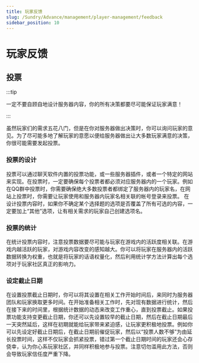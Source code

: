 ```yaml
---
title: 玩家反馈
slug: /Sundry/Advance/management/player-management/feedback
sidebar_position: 10
---
```


# 玩家反馈

## 投票

:::tip

一定不要自顾自地设计服务器内容，你的所有决策都要尽可能保证玩家满意！

:::

虽然玩家们的需求五花八门，但是在你对服务器做出决策时，你可以询问玩家的意见。为了尽可能多地了解玩家的意愿以便给服务器做出让大多数玩家满意的决策，你很可能需要发起投票。

### 投票的设计

投票可以通过聊天软件内置的投票功能，或一些服务器插件，或者一个特定的网站来实现。在投票时，一定要确保每个投票者都必须对应服务器内的一个玩家。例如在QQ群中投票时，你需要确保绝大多数投票者都绑定了服务器内的玩家名，在网站上投票时，你需要让玩家使用和服务器内玩家名相关联的帐号登录来投票。
在设计投票内容时，如果你不确定某个选择题的选项是否覆盖了所有可选的内容，一定要加上“其他”选项，让有相关需求的玩家自己创建选项名。

### 投票的统计

在统计投票内容时，注意投票数据要尽可能与玩家在游戏内的活跃度相关联。在游戏内越活跃的玩家，对游戏内容改变的感知越大。你可以将玩家在服务器内的活跃数据转换为权重，也就是将玩家的话语权量化，然后利用统计学方法计算出每个选项对于玩家社区真正的影响力。

### 设定截止日期

在设置投票截止日期时，你可以将其设置在相关工作开始时间后，来同时为服务器团队和玩家换取更多时间。在开始准备相关工作时，先对现有数据进行统计，然后在接下来的时间里，根据统计数据的动态来改变工作重心，直到投票截止。如果投票功能支持变更截止日期，你还可以先设置较早的截止日期，然后在截止日期最后一天突然延后，这样在初期就能给玩家带来紧迫感，让玩家更积极地投票。例如你可以先设定好截止日期后，在截止日期前催促玩家，然后以“投票人数不够”为由延长投票时间，这样不仅玩家会抓紧投票，错过第一个截止日期时间的玩家还会心存侥幸，认为你心系玩家社区，并同样积极地参与投票。注意切勿滥用此方法，否则会导致玩家信任度严重下降。